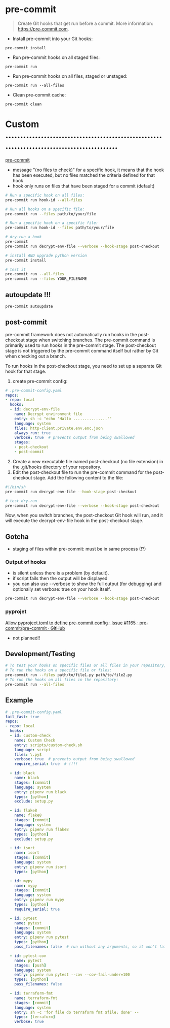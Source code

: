 # pre-commit

> Create Git hooks that get run before a commit.
> More information: <https://pre-commit.com>.

- Install pre-commit into your Git hooks:

`pre-commit install`

- Run pre-commit hooks on all staged files:

`pre-commit run`

- Run pre-commit hooks on all files, staged or unstaged:

`pre-commit run --all-files`

- Clean pre-commit cache:

`pre-commit clean`


# Custom ...........................................................................................
[pre-commit](https://pre-commit.com/#creating-new-hooks)
- message "(no files to check)" for a specific hook, it means that the hook has been executed, but no files matched the criteria defined for that hook
- hook only runs on files that have been staged for a commit (default)
```bash
# Run a specific hook on all files:
pre-commit run hook-id --all-files

# Run all hooks on a specific file:
pre-commit run --files path/to/your/file

# Run a specific hook on a specific file:
pre-commit run hook-id --files path/to/your/file

# dry-run a hook
pre-commit
pre-commit run decrypt-env-file --verbose --hook-stage post-checkout

# install AND upgrade python version
pre-commit install

# test it
pre-commit run --all-files
pre-commit run --files YOUR_FILENAME
```

## autoupdate !!!
```bash
pre-commit autoupdate
```


## post-commit
pre-commit framework does not automatically run hooks in the post-checkout stage when switching branches.
The pre-commit command is primarily used to run hooks in the pre-commit stage.
The post-checkout stage is not triggered by the pre-commit command itself but rather by Git when checking out a branch.

To run hooks in the post-checkout stage, you need to set up a separate Git hook for that stage.
1. create pre-commit config:
```yaml
# .pre-commit-config.yaml
repos:
- repo: local
  hooks:
  - id: decrypt-env-file
    name: Decrypt environment file
    entry: sh -c "echo 'Hallo ...............'"
    language: system
    files: http-client.private.env.enc.json
    always_run: true
    verbose: true  # prevents output from being swallowed
    stages:
    - post-checkout
    - post-commit
```

2. Create a new executable file named post-checkout (no file extension) in the .git/hooks directory of your repository.
3. Edit the post-checkout file to run the pre-commit command for the post-checkout stage. Add the following content to the file:
```bash
#!/bin/sh
pre-commit run decrypt-env-file --hook-stage post-checkout

# test dry-run
pre-commit run decrypt-env-file --verbose --hook-stage post-checkout
```
Now, when you switch branches, the post-checkout Git hook will run, and it will execute the decrypt-env-file hook in the post-checkout stage.



## Gotcha
- staging of files within pre-commit: must be in same process (!?)

### Output of hooks
- is silent unless there is a problem (by default).
- if script fails then the output will be displayed
- you can also use --verbose to show the full output (for debugging) and optionally set verbose: true on your hook itself.
```bash
pre-commit run decrypt-env-file --verbose --hook-stage post-checkout
```
### pyprojet
[Allow pyproject.toml to define pre-commit config · Issue #1165 · pre-commit/pre-commit · GitHub](https://github.com/pre-commit/pre-commit/issues/1165)
- not planned!!


## Development/Testing
```bash
# To test your hooks on specific files or all files in your repository, you can use one of the following commands:
# To run the hooks on a specific file or files:
pre-commit run --files path/to/file1.py path/to/file2.py
# To run the hooks on all files in the repository:
pre-commit run --all-files
```


## Example
```yaml
# .pre-commit-config.yaml
fail_fast: true
repos:
- repo: local
  hooks:
  - id: custom-check
    name: Custom Check
    entry: scripts/custom-check.sh
    language: script
    files: \.py$
    verbose: true  # prevents output from being swallowed
    require_serial: true  # !!!!

  - id: black
    name: black
    stages: [commit]
    language: system
    entry: pipenv run black
    types: [python]
    exclude: setup.py

  - id: flake8
    name: flake8
    stages: [commit]
    language: system
    entry: pipenv run flake8
    types: [python]
    exclude: setup.py

  - id: isort
    name: isort
    stages: [commit]
    language: system
    entry: pipenv run isort
    types: [python]

  - id: mypy
    name: mypy
    stages: [commit]
    language: system
    entry: pipenv run mypy
    types: [python]
    require_serial: true

  - id: pytest
    name: pytest
    stages: [commit]
    language: system
    entry: pipenv run pytest
    types: [python]
    pass_filenames: false  # run without any arguments, so it won't fail even if some of the staged files would cause the hook to fail

  - id: pytest-cov
    name: pytest
    stages: [push]
    language: system
    entry: pipenv run pytest --cov --cov-fail-under=100
    types: [python]
    pass_filenames: false

  - id: terraform-fmt
    name: terraform-fmt
    stages: [commit]
    language: system
    entry: sh -c 'for file do terraform fmt $file; done' --
    types: [terraform]
    verbose: true
```
